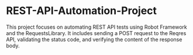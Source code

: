 # REST-API-Automation-Project
This project focuses on automating REST API tests using Robot Framework and the RequestsLibrary. It includes sending a POST request to the Reqres API, validating the status code, and verifying the content of the response body. 

